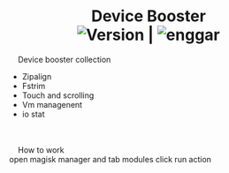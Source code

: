   </h1>
<h1 align="center"> Device Booster
<br>
    <img src="https://img.shields.io/badge/Version-1.0.0.7-brightgreen.svg"
      alt="Version" />   |    <img src="https://img.shields.io/badge/Enggar-Sulistyo-blue.svg" alt="enggar">
</h1>

&nbsp; &nbsp; Device booster collection
<br>
- Zipalign
- Fstrim
- Touch and scrolling
- Vm managenent
- io stat
<br>
<br>
&nbsp; &nbsp; How to work
<br>
open magisk manager and tab modules click run action
